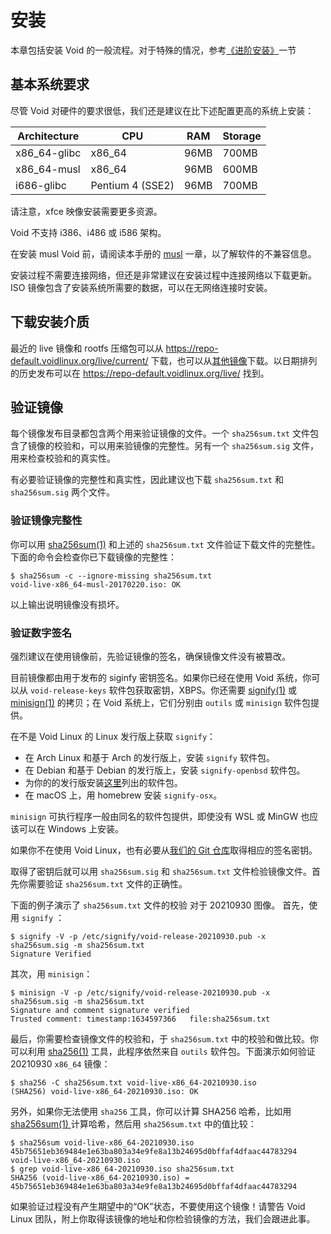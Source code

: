 # 安装

本章包括安装 Void 的一般流程。对于特殊的情况，参考[《进阶安装》](./advanced-installation-guides/index.md)一节

## 基本系统要求

尽管 Void 对硬件的要求很低，我们还是建议在比下述配置更高的系统上安装：

| Architecture | CPU              | RAM  | Storage |
|--------------|------------------|------|---------|
| x86_64-glibc | x86_64           | 96MB | 700MB   |
| x86_64-musl  | x86_64           | 96MB | 600MB   |
| i686-glibc   | Pentium 4 (SSE2) | 96MB | 700MB   |

请注意，xfce 映像安装需要更多资源。 

Void 不支持 i386、i486 或 i586 架构。

在安装 musl Void 前，请阅读本手册的 [musl](./musl.md) 一章，以了解软件的不兼容信息。

安装过程不需要连接网络，但还是非常建议在安装过程中连接网络以下载更新。ISO 镜像包含了安装系统所需要的数据，可以在无网络连接时安装。

## 下载安装介质

最近的 live 镜像和 rootfs 压缩包可以从 https://repo-default.voidlinux.org/live/current/ 下载，也可以从[其他镜像](https://docs.voidlinux.org/xbps/repositories/mirrors/index.html)下载。以日期排列的历史发布可以在 https://repo-default.voidlinux.org/live/ 找到。

##  验证镜像

每个镜像发布目录都包含两个用来验证镜像的文件。一个 `sha256sum.txt` 文件包含了镜像的校验和，可以用来验镜像的完整性。另有一个 `sha256sum.sig` 文件，用来检查校验和的真实性。

有必要验证镜像的完整性和真实性，因此建议也下载 `sha256sum.txt` 和 `sha256sum.sig` 两个文件。

### 验证镜像完整性


你可以用 [sha256sum(1)](https://man.voidlinux.org/sha256sum.1) 和上述的 `sha256sum.txt` 文件验证下载文件的完整性。下面的命令会检查你已下载镜像的完整性：

```
$ sha256sum -c --ignore-missing sha256sum.txt
void-live-x86_64-musl-20170220.iso: OK
```

以上输出说明镜像没有损坏。

### 验证数字签名

强烈建议在使用镜像前，先验证镜像的签名，确保镜像文件没有被篡改。

目前镜像都由用于发布的 siginfy 密钥签名。如果你已经在使用 Void 系统，你可以从 `void-release-keys` 软件包获取密钥，XBPS。你还需要 [signify(1)](https://man.voidlinux.org/signify.1) 或 [minisign(1)](https://man.voidlinux.org/minisign.1) 的拷贝；在 Void 系统上，它们分别由 `outils` 或 `minisign` 软件包提供。

在不是 Void Linux 的 Linux 发行版上获取 `signify`：

- 在 Arch Linux 和基于 Arch 的发行版上，安装 `signify` 软件包。
- 在 Debian 和基于 Debian 的发行版上，安装 `signify-openbsd` 软件包。
- 为你的的发行版安装[这里](https://repology.org/project/signify-openbsd/versions)列出的软件包。
- 在 macOS 上，用 homebrew 安装 `signify-osx`。

`minisign` 可执行程序一般由同名的软件包提供，即使没有 WSL 或 MinGW 也应该可以在 Windows 上安装。

如果你不在使用 Void Linux，也有必要从[我们的 Git 仓库](https://github.com/void-linux/void-packages/tree/master/srcpkgs/void-release-keys/files/)取得相应的签名密钥。

取得了密钥后就可以用 `sha256sum.sig` 和 `sha256sum.txt` 文件检验镜像文件。首先你需要验证 `sha256sum.txt` 文件的正确性。


下面的例子演示了 `sha256sum.txt` 文件的校验 
对于 20210930 图像。   首先，使用 `signify`  ： 

```
$ signify -V -p /etc/signify/void-release-20210930.pub -x sha256sum.sig -m sha256sum.txt
Signature Verified
```

其次，用 `minisign`：

```
$ minisign -V -p /etc/signify/void-release-20210930.pub -x sha256sum.sig -m sha256sum.txt
Signature and comment signature verified
Trusted comment: timestamp:1634597366	file:sha256sum.txt
```
最后，你需要检查镜像文件的校验和，于 `sha256sum.txt` 中的校验和做比较。你可以利用 [sha256(1)](https://man.voidlinux.org/md5.1) 工具，此程序依然来自 `outils` 软件包。下面演示如何验证 20210930 `x86_64` 镜像：

```
$ sha256 -C sha256sum.txt void-live-x86_64-20210930.iso
(SHA256) void-live-x86_64-20210930.iso: OK
```

另外，如果你无法使用 `sha256` 工具，你可以计算 SHA256 哈希，比如用 [  sha256sum(1)  ](https://man.voidlinux.org/sha256sum.1) 计算哈希，然后用 `sha256sum.txt` 中的值比较：

```
$ sha256sum void-live-x86_64-20210930.iso
45b75651eb369484e1e63ba803a34e9fe8a13b24695d0bffaf4dfaac44783294  void-live-x86_64-20210930.iso
$ grep void-live-x86_64-20210930.iso sha256sum.txt
SHA256 (void-live-x86_64-20210930.iso) = 45b75651eb369484e1e63ba803a34e9fe8a13b24695d0bffaf4dfaac44783294
```


如果验证过程没有产生期望中的“OK”状态，不要使用这个镜像！请警告 Void Linux 团队，附上你取得该镜像的地址和你检验镜像的方法，我们会跟进此事。
